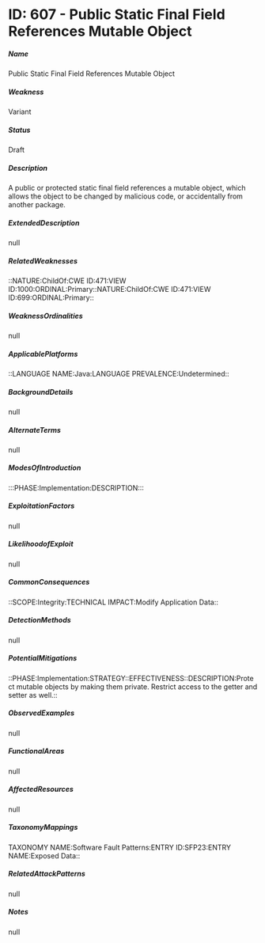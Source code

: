 # ID: 607 - Public Static Final Field References Mutable Object
<h5>Name</h5>Public Static Final Field References Mutable Object
<h5>Weakness</h5>Variant
<h5>Status</h5>Draft
<h5>Description</h5>A public or protected static final field references a mutable object, which allows the object to be changed by malicious code, or accidentally from another package.
<h5>ExtendedDescription</h5>null
<h5>RelatedWeaknesses</h5>::NATURE:ChildOf:CWE ID:471:VIEW ID:1000:ORDINAL:Primary::NATURE:ChildOf:CWE ID:471:VIEW ID:699:ORDINAL:Primary::
<h5>WeaknessOrdinalities</h5>null
<h5>ApplicablePlatforms</h5>::LANGUAGE NAME:Java:LANGUAGE PREVALENCE:Undetermined::
<h5>BackgroundDetails</h5>null
<h5>AlternateTerms</h5>null
<h5>ModesOfIntroduction</h5>:::PHASE:Implementation:DESCRIPTION:::
<h5>ExploitationFactors</h5>null
<h5>LikelihoodofExploit</h5>null
<h5>CommonConsequences</h5>::SCOPE:Integrity:TECHNICAL IMPACT:Modify Application Data::
<h5>DetectionMethods</h5>null
<h5>PotentialMitigations</h5>::PHASE:Implementation:STRATEGY::EFFECTIVENESS::DESCRIPTION:Protect mutable objects by making them private. Restrict access to the getter and setter as well.::
<h5>ObservedExamples</h5>null
<h5>FunctionalAreas</h5>null
<h5>AffectedResources</h5>null
<h5>TaxonomyMappings</h5>TAXONOMY NAME:Software Fault Patterns:ENTRY ID:SFP23:ENTRY NAME:Exposed Data::
<h5>RelatedAttackPatterns</h5>null
<h5>Notes</h5>null


